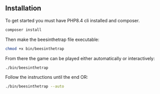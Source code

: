 ## Installation

To get started you must have PHP8.4 cli installed and composer.

```bash
composer install
```

Then make the beesinthetrap file executable:

```bash
chmod +x bin/beesinthetrap
```

From there the game can be played either automatically or interactively:

```bash
./bin/beesinthetrap
```

Follow the instructions until the end OR:

```bash
./bin/beesinthetrap --auto
```
